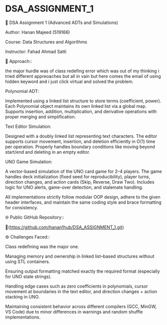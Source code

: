 # DSA_ASSIGNMENT_1

🧾 DSA Assignment 1 (Advanced ADTs and Simulations)

Author: Hanan Majeed (519166)

Course: Data Structures and Algorithms

Instructor: Fahad Ahmad Satti

📘 Approach::

the major hurdle was of class redefing error which was out of my thinking i tried different appreoaches but all in vain but here comes the email of using hidden keyword and i just click virtual and solved the problem.

Polynomial ADT:

Implemented using a linked list structure to store terms (coefficient, power). Each Polynomial object maintains its own linked list via a global map. Supports insertion, addition, multiplication, and derivative operations with proper merging and simplification.

Text Editor Simulation:

Designed with a doubly linked list representing text characters. The editor supports cursor movement, insertion, and deletion efficiently in O(1) time per operation. Properly handles boundary conditions like moving beyond start/end and deleting in an empty editor.

UNO Game Simulation:

A vector-based simulation of the UNO card game for 2–4 players. The game handles deck initialization (fixed seed for reproducibility), player turns, direction changes, and action cards (Skip, Reverse, Draw Two). Includes logic for UNO alerts, game-over detection, and stalemate handling.

All implementations strictly follow modular OOP design, adhere to the given header interfaces, and maintain the same coding style and brace formatting for consistency.

🌐 Public GitHub Repository::

🔗(https://github.com/hanan1hub/DSA_ASSIGNMENT_1.git)


⚙️ Challenges Faced::

Class redefining was the major one.

Managing memory and ownership in linked list–based structures without using STL containers.

Ensuring output formatting matched exactly the required format (especially for UNO state strings).

Handling edge cases such as zero coefficients in polynomials, cursor movement at boundaries in the text editor, and direction changes + action stacking in UNO.

Maintaining consistent behavior across different compilers (GCC, MinGW, VS Code) due to minor differences in warnings and random shuffle implementations.